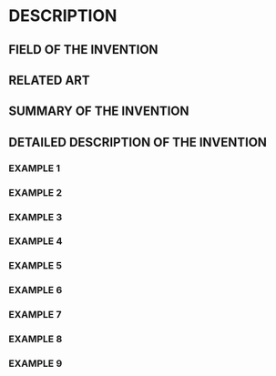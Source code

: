 # DESCRIPTION

## FIELD OF THE INVENTION

## RELATED ART

## SUMMARY OF THE INVENTION

## DETAILED DESCRIPTION OF THE INVENTION

### EXAMPLE 1

### EXAMPLE 2

### EXAMPLE 3

### EXAMPLE 4

### EXAMPLE 5

### EXAMPLE 6

### EXAMPLE 7

### EXAMPLE 8

### EXAMPLE 9

